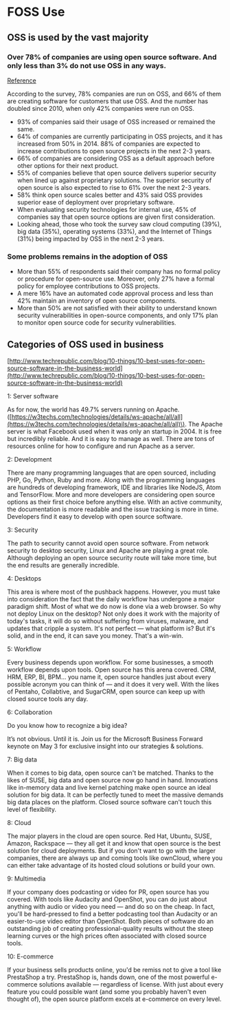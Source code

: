 # FOSS Use

## OSS is used by the vast majority

### **Over 78% of companies are using open source software. And only less than 3% do not use OSS in any ways.**

[Reference](http://www.zdnet.com/article/its-an-open-source-world-78-percent-of-companies-run-open-source-software/)

According to the survey, 78% companies are run on OSS, and 66% of them are creating software for customers that use OSS. And the number has doubled since 2010, when only 42% companies were run on OSS.

* 93% of companies said their usage of OSS increased or remained the same.
* 64% of companies are currently participating in OSS projects, and it has increased from 50% in 2014. 88% of companies are expected to increase contributions to open source projects in the next 2-3 years.
* 66% of companies are considering OSS as a default approach before other options for their next product.
* 55% of companies believe that open source delivers superior security when lined up against proprietary solutions. The superior security of open source is also expected to rise to 61% over the next 2-3 years.
* 58% think open source scales better and 43% said OSS provides superior ease of deployment over proprietary software.
* When evaluating security technologies for internal use, 45% of companies say that open source options are given first consideration.
* Looking ahead, those who took the survey saw cloud computing \(39%\), big data \(35%\), operating systems \(33%\), and the Internet of Things \(31%\) being impacted by OSS in the next 2-3 years.

### Some problems remains in the adoption of OSS

* More than 55% of respondents said their company has no formal policy or procedure for open-source use. Moreover, only 27% have a formal policy for employee contributions to OSS projects.
* A mere 16% have an automated code approval process and less than 42% maintain an inventory of open source components.
* More than 50% are not satisfied with their ability to understand known security vulnerabilities in open-source components, and only 17%  plan to monitor open source code for security vulnerabilities.

## Categories of OSS used in business

[http://www.techrepublic.com/blog/10-things/10-best-uses-for-open-source-software-in-the-business-world](http://www.techrepublic.com/blog/10-things/10-best-uses-for-open-source-software-in-the-business-world)

1: Server software

As for now, the world has 49.7% servers running on Apache. \([https://w3techs.com/technologies/details/ws-apache/all/all](https://w3techs.com/technologies/details/ws-apache/all/all)\). The Apache server is what Facebook used when it was only an startup in 2004. It is free but incredibly reliable. And it is easy to manage as well. There are tons of resources online for how to configure and run Apache as a server.

2: Development

There are many programming languages that are open sourced, including PHP, Go, Python, Ruby and more. Along with the programming languages are hundreds of developing framework, IDE and libraries like NodeJS, Atom and TensorFlow. More and more developers are considering open source options as their first choice before anything else. With an active community, the documentation is more readable and the issue tracking is more in time. Developers find it easy to develop with open source software.

3: Security

The path to security cannot avoid open source software. From network security to desktop security, Linux and Apache are playing a great role. Although deploying an open source security route will take more time, but the end results are generally incredible.

4: Desktops

This area is where most of the pushback happens. However, you must take into consideration the fact that the daily workflow has undergone a major paradigm shift. Most of what we do now is done via a web browser. So why not deploy Linux on the desktop? Not only does it work with the majority of today's tasks, it will do so without suffering from viruses, malware, and updates that cripple a system. It's not perfect — what platform is? But it's solid, and in the end, it can save you money. That's a win-win.

5: Workflow

Every business depends upon workflow. For some businesses, a smooth workflow depends upon tools. Open source has this arena covered. CRM, HRM, ERP, BI, BPM... you name it, open source handles just about every possible acronym you can think of — and it does it very well. With the likes of Pentaho, Collabtive, and SugarCRM, open source can keep up with closed source tools any day.

6: Collaboration

Do you know how to recognize a big idea?

It’s not obvious. Until it is. Join us for the Microsoft Business Forward keynote on May 3 for exclusive insight into our strategies & solutions.

7: Big data

When it comes to big data, open source can't be matched. Thanks to the likes of SUSE, big data and open source now go hand in hand. Innovations like in-memory data and live kernel patching make open source an ideal solution for big data. It can be perfectly tuned to meet the massive demands big data places on the platform. Closed source software can't touch this level of flexibility.

8: Cloud

The major players in the cloud are open source. Red Hat, Ubuntu, SUSE, Amazon, Rackspace — they all get it and know that open source is the best solution for cloud deployments. But if you don't want to go with the larger companies, there are always up and coming tools like ownCloud, where you can either take advantage of its hosted cloud solutions or build your own.

9: Multimedia

If your company does podcasting or video for PR, open source has you covered. With tools like Audacity and OpenShot, you can do just about anything with audio or video you need — and do so on the cheap. In fact, you'll be hard-pressed to find a better podcasting tool than Audacity or an easier-to-use video editor than OpenShot. Both pieces of software do an outstanding job of creating professional-quality results without the steep learning curves or the high prices often associated with closed source tools.

10: E-commerce

If your business sells products online, you'd be remiss not to give a tool like PrestaShop a try. PrestaShop is, hands down, one of the most powerful e-commerce solutions available — regardless of license. With just about every feature you could possible want \(and some you probably haven't even thought of\), the open source platform excels at e-commerce on every level.

